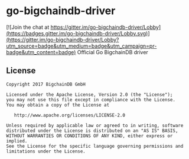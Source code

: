 # go-bigchaindb-driver

[![Join the chat at https://gitter.im/go-bigchaindb-driver/Lobby](https://badges.gitter.im/go-bigchaindb-driver/Lobby.svg)](https://gitter.im/go-bigchaindb-driver/Lobby?utm_source=badge&utm_medium=badge&utm_campaign=pr-badge&utm_content=badge)
Official Go BigchainDB driver




## License

```
Copyright 2017 BigchainDB GmbH

Licensed under the Apache License, Version 2.0 (the "License");
you may not use this file except in compliance with the License.
You may obtain a copy of the License at

   http://www.apache.org/licenses/LICENSE-2.0

Unless required by applicable law or agreed to in writing, software
distributed under the License is distributed on an "AS IS" BASIS,
WITHOUT WARRANTIES OR CONDITIONS OF ANY KIND, either express or implied.
See the License for the specific language governing permissions and
limitations under the License.
```
